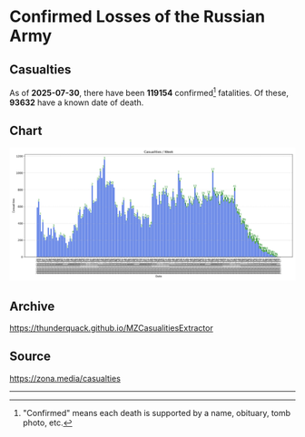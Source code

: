 
# Confirmed Losses of the Russian Army

## Casualties

As of **2025-07-30**, there have been **119154** confirmed[^1] fatalities.
Of these, **93632** have a known date of death.

## Chart

![7-Day Intervals Bar Chart](./docs/7days.svg)

## Archive

https://thunderquack.github.io/MZCasualitiesExtractor

## Source

https://zona.media/casualties

---

[^1]: "Confirmed" means each death is supported by a name, obituary, tomb photo, etc.
